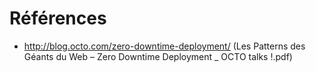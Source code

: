 
# Références

- http://blog.octo.com/zero-downtime-deployment/ (Les Patterns des Géants du Web – Zero Downtime Deployment _ OCTO talks !.pdf)